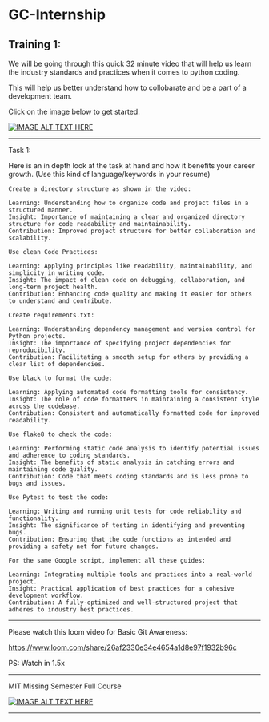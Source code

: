 # GC-Internship

## Training 1: 

We will be going through this quick 32 minute video that will help us learn the industry standards and practices when it comes to python coding.

This will help us better understand how to collobarate and be a part of a development team.

Click on the image below to get started.

[![IMAGE ALT TEXT HERE](https://img.youtube.com/vi/25P5apB4XWM/0.jpg)](https://www.youtube.com/watch?v=25P5apB4XWM)

----------------------------------------------------------------------------------------------------------------------------------------------------
Task 1:

Here is an in depth look at the task at hand and how it benefits your career growth. (Use this kind of language/keywords in your resume)

    Create a directory structure as shown in the video:

    Learning: Understanding how to organize code and project files in a structured manner.
    Insight: Importance of maintaining a clear and organized directory structure for code readability and maintainability.
    Contribution: Improved project structure for better collaboration and scalability.

    Use clean Code Practices:

    Learning: Applying principles like readability, maintainability, and simplicity in writing code.
    Insight: The impact of clean code on debugging, collaboration, and long-term project health.
    Contribution: Enhancing code quality and making it easier for others to understand and contribute.

    Create requirements.txt:

    Learning: Understanding dependency management and version control for Python projects.
    Insight: The importance of specifying project dependencies for reproducibility.
    Contribution: Facilitating a smooth setup for others by providing a clear list of dependencies.

    Use black to format the code:

    Learning: Applying automated code formatting tools for consistency.
    Insight: The role of code formatters in maintaining a consistent style across the codebase.
    Contribution: Consistent and automatically formatted code for improved readability.

    Use flake8 to check the code:

    Learning: Performing static code analysis to identify potential issues and adherence to coding standards.
    Insight: The benefits of static analysis in catching errors and maintaining code quality.
    Contribution: Code that meets coding standards and is less prone to bugs and issues.

    Use Pytest to test the code:

    Learning: Writing and running unit tests for code reliability and functionality.
    Insight: The significance of testing in identifying and preventing bugs.
    Contribution: Ensuring that the code functions as intended and providing a safety net for future changes.

    For the same Google script, implement all these guides:

    Learning: Integrating multiple tools and practices into a real-world project.
    Insight: Practical application of best practices for a cohesive development workflow.
    Contribution: A fully-optimized and well-structured project that adheres to industry best practices.
----------------------------------------------------------------------------------------------------------------------------------------------------


Please watch this loom video for Basic Git Awareness: 

https://www.loom.com/share/26af2330e34e4654a1d8e97f1932b96c 

PS: Watch in 1.5x

----------------------------------------------------------------------------------------------------------------------------------------------------


MIT Missing Semester Full Course

[![IMAGE ALT TEXT HERE](https://img.youtube.com/vi/2sjqTHE0zok/0.jpg)](https://www.youtube.com/watch?v=2sjqTHE0zok)

----------------------------------------------------------------------------------------------------------------------------------------------------


